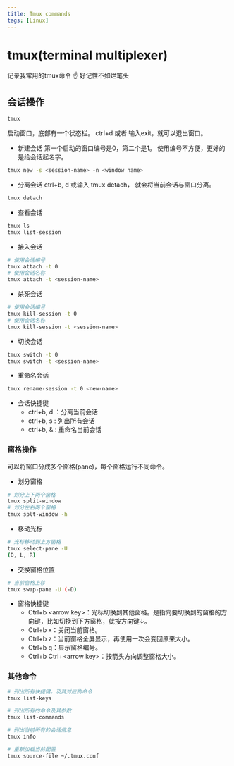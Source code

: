 ```yaml
---
title: Tmux commands
tags: [Linux]
---
```

# tmux(terminal multiplexer)

记录我常用的tmux命令
:point_up: 好记性不如烂笔头

## 会话操作

``` bash
tmux
```

启动窗口，底部有一个状态栏。
ctrl+d 或者 输入exit，就可以退出窗口。

- 新建会话
第一个启动的窗口编号是0，第二个是1。
使用编号不方便，更好的是给会话起名字。

``` bash
tmux new -s <session-name> -n <window name>
```

- 分离会话
ctrl+b, d 或输入 tmux detach， 就会将当前会话与窗口分离。

``` bash
tmux detach
```

- 查看会话

``` bash
tmux ls 
tmux list-session
```

- 接入会话

``` bash
# 使用会话编号
tmux attach -t 0
# 使用会话名称
tmux attach -t <session-name>
```

- 杀死会话

``` bash
# 使用会话编号
tmux kill-session -t 0
# 使用会话名称
tmux kill-session -t <session-name>
```

- 切换会话

``` bash
tmux switch -t 0
tmux switch -t <session-name>
```

- 重命名会话

``` bash
tmux rename-session -t 0 <new-name>
```

- 会话快捷键
  - ctrl+b, d ：分离当前会话
  - ctrl+b, s : 列出所有会话
  - ctrl+b, & : 重命名当前会话

### 窗格操作

可以将窗口分成多个窗格(pane)，每个窗格运行不同命令。

- 划分窗格

``` bash
# 划分上下两个窗格
tmux split-window
# 划分左右两个窗格
tmux splt-window -h
```

- 移动光标

``` bash
# 光标移动到上方窗格
tmux select-pane -U
(D, L, R)
```

- 交换窗格位置

``` bash
# 当前窗格上移
tmux swap-pane -U (-D)
```

- 窗格快捷键
  - Ctrl+b \<arrow key>：光标切换到其他窗格。<arrow key>是指向要切换到的窗格的方向键，比如切换到下方窗格，就按方向键↓。
  - Ctrl+b x：关闭当前窗格。
  - Ctrl+b z：当前窗格全屏显示，再使用一次会变回原来大小。
  - Ctrl+b q：显示窗格编号。
  - Ctrl+b Ctrl+\<arrow key>：按箭头方向调整窗格大小。

### 其他命令

``` bash
# 列出所有快捷键，及其对应的命令
tmux list-keys

# 列出所有的命令及其参数
tmux list-commands

# 列出当前所有的会话信息
tmux info

# 重新加载当前配置
tmux source-file ~/.tmux.conf
```
